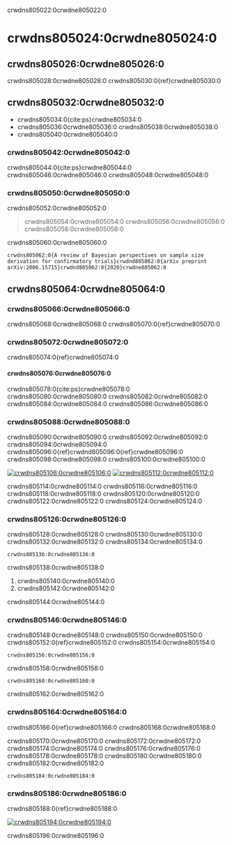 crwdns805022:0crwdne805022:0
# crwdns805024:0crwdne805024:0

## crwdns805026:0crwdne805026:0

crwdns805028:0crwdne805028:0 crwdns805030:0{ref}crwdne805030:0

## crwdns805032:0crwdne805032:0

- crwdns805034:0{cite:ps}crwdne805034:0
- crwdns805036:0crwdne805036:0 crwdns805038:0crwdne805038:0
- crwdns805040:0crwdne805040:0

### crwdns805042:0crwdne805042:0

crwdns805044:0{cite:ps}crwdne805044:0 crwdns805046:0crwdne805046:0 crwdns805048:0crwdne805048:0

### crwdns805050:0crwdne805050:0

crwdns805052:0crwdne805052:0

> crwdns805054:0crwdne805054:0 crwdns805056:0crwdne805056:0 crwdns805058:0crwdne805058:0

crwdns805060:0crwdne805060:0

```
crwdns805062:0{A review of Bayesian perspectives on sample size derivation for confirmatory trials}crwdnd805062:0{arXiv preprint arXiv:2006.15715}crwdnd805062:0{2020}crwdne805062:0
```

## crwdns805064:0crwdne805064:0

### crwdns805066:0crwdne805066:0

crwdns805068:0crwdne805068:0 crwdns805070:0{ref}crwdne805070:0


### crwdns805072:0crwdne805072:0

crwdns805074:0{ref}crwdne805074:0


#### crwdns805076:0crwdne805076:0

crwdns805078:0{cite:ps}crwdne805078:0 crwdns805080:0crwdne805080:0 crwdns805082:0crwdne805082:0 crwdns805084:0crwdne805084:0 crwdns805086:0crwdne805086:0


### crwdns805088:0crwdne805088:0

crwdns805090:0crwdne805090:0 crwdns805092:0crwdne805092:0 crwdns805094:0crwdne805094:0 crwdns805096:0{ref}crwdnd805096:0{ref}crwdne805096:0 crwdns805098:0crwdne805098:0 crwdns805100:0crwdne805100:0

[![crwdns805106:0crwdne805106:0](crwdns805104:0%20lacrwdne805104:0)](crwdns805102:0crwdne805102:0) [![crwdns805112:0crwdne805112:0](crwdns805110:0crwdne805110:0)](crwdns805108:0crwdne805108:0)

crwdns805114:0crwdne805114:0 crwdns805116:0crwdne805116:0 crwdns805118:0crwdne805118:0 crwdns805120:0crwdne805120:0 crwdns805122:0crwdne805122:0 crwdns805124:0crwdne805124:0


### crwdns805126:0crwdne805126:0

crwdns805128:0crwdne805128:0 crwdns805130:0crwdne805130:0 crwdns805132:0crwdne805132:0 crwdns805134:0crwdne805134:0
```
crwdns805136:0crwdne805136:0
```
crwdns805138:0crwdne805138:0

1. crwdns805140:0crwdne805140:0
2. crwdns805142:0crwdne805142:0

crwdns805144:0crwdne805144:0


### crwdns805146:0crwdne805146:0

crwdns805148:0crwdne805148:0 crwdns805150:0crwdne805150:0 crwdns805152:0{ref}crwdne805152:0 crwdns805154:0crwdne805154:0
```
crwdns805156:0crwdne805156:0
```
crwdns805158:0crwdne805158:0
```
crwdns805160:0crwdne805160:0
```
crwdns805162:0crwdne805162:0


### crwdns805164:0crwdne805164:0

crwdns805166:0{ref}crwdne805166:0 crwdns805168:0crwdne805168:0

crwdns805170:0crwdne805170:0 crwdns805172:0crwdne805172:0 crwdns805174:0crwdne805174:0 crwdns805176:0crwdne805176:0 crwdns805178:0crwdne805178:0 crwdns805180:0crwdne805180:0 crwdns805182:0crwdne805182:0
```
crwdns805184:0crwdne805184:0
```

### crwdns805186:0crwdne805186:0

crwdns805188:0{ref}crwdne805188:0

[![crwdns805194:0crwdne805194:0](crwdns805192:0crwdne805192:0)](crwdns805190:0crwdne805190:0)

crwdns805196:0crwdne805196:0
